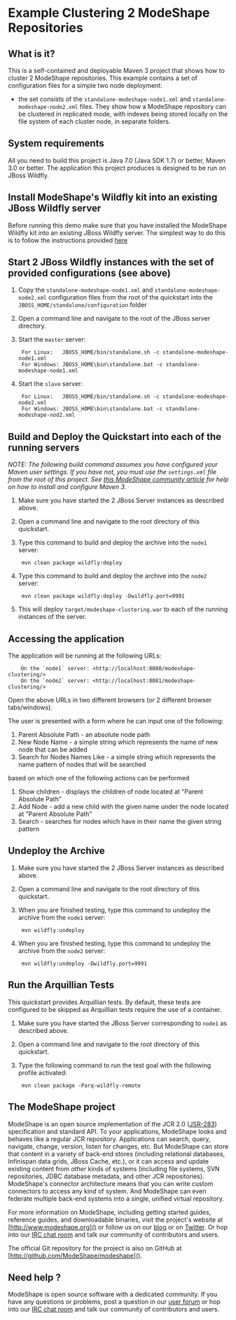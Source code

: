 Example Clustering 2 ModeShape Repositories
===========================================

What is it?
-----------

This is a self-contained and deployable Maven 3 project that shows how to cluster 2 ModeShape repositories.
This example contains a set of configuration files for a simple two node deployment:

 - the set consists of  the `standalone-modeshape-node1.xml` and `standalone-modeshape-node2.xml` files. They show how a
 ModeShape repository can be clustered in replicated mode, with indexes being stored locally on the file system of each cluster
 node, in separate folders.

System requirements
-------------------

All you need to build this project is Java 7.0 (Java SDK 1.7) or better, Maven 3.0 or better.
The application this project produces is designed to be run on JBoss Wildfly.

Install ModeShape's Wildfly kit into an existing JBoss Wildfly server
---------------------------------------------------------------

Before running this demo make sure that you have installed the ModeShape Wildfly kit into an existing JBoss Wildfly server.
The simplest way to do this is to follow the instructions provided [here](https://docs.jboss.org/author/display/MODE/Installing+ModeShape+into+AS7)

Start 2 JBoss Wildfly instances with the set of provided configurations (see above)
--------------------------------------------------------------------------------------

1. Copy the `standalone-modeshape-node1.xml` and `standalone-modeshape-node2.xml` configuration files from the root of the quickstart
into the `JBOSS_HOME/standalone/configuration` folder
2. Open a command line and navigate to the root of the JBoss server directory.
3. Start the `master` server:

        For Linux:   JBOSS_HOME/bin/standalone.sh -c standalone-modeshape-node1.xml
        For Windows: JBOSS_HOME\bin\standalone.bat -c standalone-modeshape-node1.xml
4. Start the `slave` server:

        For Linux:   JBOSS_HOME/bin/standalone.sh -c standalone-modeshape-node2.xml
        For Windows: JBOSS_HOME\bin\standalone.bat -c standalone-modeshape-nod2.xml


Build and Deploy the Quickstart into each of the running servers
----------------------------------------------------------------

_NOTE: The following build command assumes you have configured your Maven user settings. If you have not, you must use the `settings.xml`
file from the root of this project. See [this ModeShape community article](http://community.jboss.org/wiki/ModeShapeandMaven)
for help on how to install and configure Maven 3._

1. Make sure you have started the 2 JBoss Server instances as described above.
2. Open a command line and navigate to the root directory of this quickstart.
3. Type this command to build and deploy the archive into the `node1` server:

        mvn clean package wildfly:deploy

4. Type this command to build and deploy the archive into the `node2` server:

        mvn clean package wildfly:deploy -Dwildfly.port=9991

5. This will deploy `target/modeshape-clustering.war` to each of the running instances of the server.

Accessing the application
---------------------

The application will be running at the following URLs:

        On the `node1` server: <http://localhost:8080/modeshape-clustering/>
        On the `node2` server: <http://localhost:8081/modeshape-clustering/>

Open the above URLs in two different browsers (or 2 different browser tabs/windows).

The user is presented with a form where he can input one of the following:

1. Parent Absolute Path - an absolute node path
2. New Node Name - a simple string which represents the name of new node that can be added
3. Search for Nodes Names Like - a simple string which represents the name pattern of nodes that will be searched

based on which one of the following actions can be performed

1. Show children - displays the children of node located at "Parent Absolute Path"
2. Add Node - add a new child with the given name under the node located at "Parent Absolute Path"
3. Search - searches for nodes which have in their name the given string pattern

Undeploy the Archive
--------------------

1. Make sure you have started the 2 JBoss Server instances as described above.
2. Open a command line and navigate to the root directory of this quickstart.
3. When you are finished testing, type this command to undeploy the archive from the `node1` server:

        mvn wildfly:undeploy

4. When you are finished testing, type this command to undeploy the archive from the `node2` server:

        mvn wildfly:undeploy -Dwildfly.port=9991

Run the Arquillian Tests
-------------------------

This quickstart provides Arquillian tests. By default, these tests are configured to be skipped as Arquillian tests require the use of a container.

1. Make sure you have started the JBoss Server corresponding to `node1` as described above.
2. Open a command line and navigate to the root directory of this quickstart.
3. Type the following command to run the test goal with the following profile activated:

        mvn clean package -Parq-wildfly-remote

The ModeShape project
---------------------
ModeShape is an open source implementation of the JCR 2.0 
([JSR-283](http://www.jcp.org/en/jsr/detail?id=283])) specification and 
standard API. To your applications, ModeShape looks and behaves like a 
regular JCR repository. Applications can search, query, navigate, change, 
version, listen for changes, etc. But ModeShape can store that content 
in a variety of back-end stores (including relational databases, Infinispan 
data grids, JBoss Cache, etc.), or it can access and update existing content 
from *other* kinds of systems (including file systems, SVN repositories, 
JDBC database metadata, and other JCR repositories). ModeShape's connector 
architecture means that you can write custom connectors to access any 
kind of system. And ModeShape can even federate multiple back-end systems 
into a single, unified virtual repository.

For more information on ModeShape, including getting started guides, 
reference guides, and downloadable binaries, visit the project's website 
at [http://www.modeshape.org]() or follow us on our [blog](http://modeshape.wordpress.org) 
or on [Twitter](http://twitter.com/modeshape). Or hop into our 
[IRC chat room](http://www.jboss.org/modeshape/chat) and talk our community 
of contributors and users.

The official Git repository for the project is also on GitHub at 
[http://github.com/ModeShape/modeshape]().

Need help ?
-----------

ModeShape is open source software with a dedicated community. If you have 
any questions or problems, post a question in our 
[user forum](http://community.jboss.org/en/modeshape) or hop into our 
[IRC chat room](http://www.jboss.org/modeshape/chat) and talk our 
community of contributors and users.